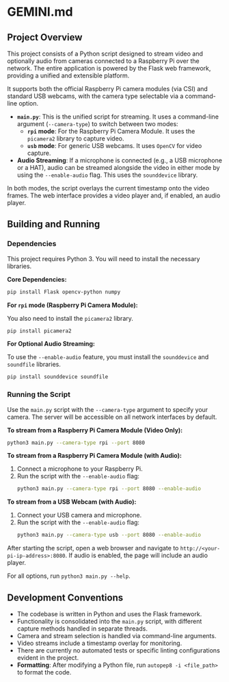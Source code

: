 # GEMINI.md

## Project Overview

This project consists of a Python script designed to stream video and optionally audio from cameras connected to a Raspberry Pi over the network. The entire application is powered by the Flask web framework, providing a unified and extensible platform.

It supports both the official Raspberry Pi camera modules (via CSI) and standard USB webcams, with the camera type selectable via a command-line option.

*   **`main.py`**: This is the unified script for streaming. It uses a command-line argument (`--camera-type`) to switch between two modes:
    *   **`rpi` mode**: For the Raspberry Pi Camera Module. It uses the `picamera2` library to capture video.
    *   **`usb` mode**: For generic USB webcams. It uses `OpenCV` for video capture.
*   **Audio Streaming**: If a microphone is connected (e.g., a USB microphone or a HAT), audio can be streamed alongside the video in either mode by using the `--enable-audio` flag. This uses the `sounddevice` library.

In both modes, the script overlays the current timestamp onto the video frames. The web interface provides a video player and, if enabled, an audio player.

## Building and Running

### Dependencies

This project requires Python 3. You will need to install the necessary libraries.

**Core Dependencies:**

```bash
pip install Flask opencv-python numpy
```

**For `rpi` mode (Raspberry Pi Camera Module):**

You also need to install the `picamera2` library.

```bash
pip install picamera2
```

**For Optional Audio Streaming:**

To use the `--enable-audio` feature, you must install the `sounddevice` and `soundfile` libraries.

```bash
pip install sounddevice soundfile
```

### Running the Script

Use the `main.py` script with the `--camera-type` argument to specify your camera. The server will be accessible on all network interfaces by default.

**To stream from a Raspberry Pi Camera Module (Video Only):**

```bash
python3 main.py --camera-type rpi --port 8080
```

**To stream from a Raspberry Pi Camera Module (with Audio):**

1.  Connect a microphone to your Raspberry Pi.
2.  Run the script with the `--enable-audio` flag:
    ```bash
    python3 main.py --camera-type rpi --port 8080 --enable-audio
    ```

**To stream from a USB Webcam (with Audio):**

1.  Connect your USB camera and microphone.
2.  Run the script with the `--enable-audio` flag:
    ```bash
    python3 main.py --camera-type usb --port 8080 --enable-audio
    ```

After starting the script, open a web browser and navigate to `http://<your-pi-ip-address>:8080`. If audio is enabled, the page will include an audio player.

For all options, run `python3 main.py --help`.

## Development Conventions

*   The codebase is written in Python and uses the Flask framework.
*   Functionality is consolidated into the `main.py` script, with different capture methods handled in separate threads.
*   Camera and stream selection is handled via command-line arguments.
*   Video streams include a timestamp overlay for monitoring.
*   There are currently no automated tests or specific linting configurations evident in the project.
*   **Formatting**: After modifying a Python file, run `autopep8 -i <file_path>` to format the code.
